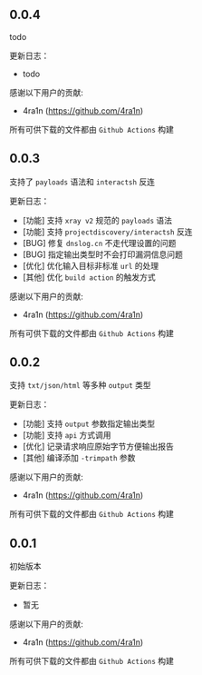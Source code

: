 ## 0.0.4

todo

更新日志：

- todo

感谢以下用户的贡献:

- 4ra1n (https://github.com/4ra1n)

所有可供下载的文件都由 `Github Actions` 构建

## 0.0.3

支持了 `payloads` 语法和 `interactsh` 反连

更新日志：

- [功能] 支持 `xray v2` 规范的 `payloads` 语法
- [功能] 支持 `projectdiscovery/interactsh` 反连
- [BUG] 修复 `dnslog.cn` 不走代理设置的问题
- [BUG] 指定输出类型时不会打印漏洞信息问题
- [优化] 优化输入目标非标准 `url` 的处理
- [其他] 优化 `build action` 的触发方式

感谢以下用户的贡献:

- 4ra1n (https://github.com/4ra1n)

所有可供下载的文件都由 `Github Actions` 构建

## 0.0.2

支持 `txt/json/html` 等多种 `output` 类型

更新日志：

- [功能] 支持 `output` 参数指定输出类型
- [功能] 支持 `api` 方式调用
- [优化] 记录请求响应原始字节方便输出报告
- [其他] 编译添加 `-trimpath` 参数

感谢以下用户的贡献:

- 4ra1n (https://github.com/4ra1n)

所有可供下载的文件都由 `Github Actions` 构建

## 0.0.1

初始版本

更新日志：

- 暂无

感谢以下用户的贡献:

- 4ra1n (https://github.com/4ra1n)

所有可供下载的文件都由 `Github Actions` 构建